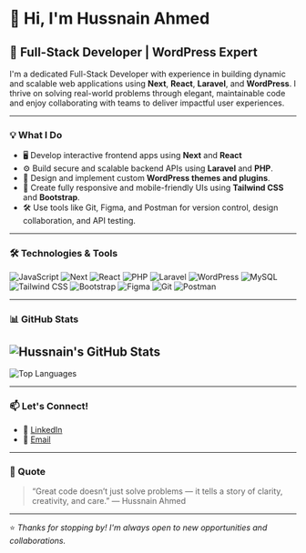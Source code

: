 # 👋 Hi, I'm Hussnain Ahmed

## 🚀 Full-Stack Developer | WordPress Expert

I'm a dedicated Full-Stack Developer with experience in building dynamic and scalable web applications using **Next**, **React**, **Laravel**, and **WordPress**. I thrive on solving real-world problems through elegant, maintainable code and enjoy collaborating with teams to deliver impactful user experiences.

---

### 💡 What I Do

- 🖥️ Develop interactive frontend apps using **Next** and **React** 
- ⚙️ Build secure and scalable backend APIs using **Laravel** and **PHP**.
- 🎨 Design and implement custom **WordPress themes and plugins**.
- 📱 Create fully responsive and mobile-friendly UIs using **Tailwind CSS** and **Bootstrap**.
- 🛠️ Use tools like Git, Figma, and Postman for version control, design collaboration, and API testing.

---

### 🛠️ Technologies & Tools

![JavaScript](https://img.shields.io/badge/-JavaScript-F7DF1E?logo=javascript&logoColor=black&style=flat)
![Next](https://img.shields.io/badge/-Next-61DAFB?logo=react&logoColor=black&style=flat)
![React](https://img.shields.io/badge/-React-61DAFB?logo=react&logoColor=black&style=flat)
![PHP](https://img.shields.io/badge/-PHP-777BB4?logo=php&logoColor=white&style=flat)
![Laravel](https://img.shields.io/badge/-Laravel-FF2D20?logo=laravel&logoColor=white&style=flat)
![WordPress](https://img.shields.io/badge/-WordPress-21759B?logo=wordpress&logoColor=white&style=flat)
![MySQL](https://img.shields.io/badge/-MySQL-4479A1?logo=mysql&logoColor=white&style=flat)
![Tailwind CSS](https://img.shields.io/badge/-Tailwind_CSS-38B2AC?logo=tailwind-css&logoColor=white&style=flat)
![Bootstrap](https://img.shields.io/badge/-Bootstrap-563D7C?logo=bootstrap&logoColor=white&style=flat)
![Figma](https://img.shields.io/badge/-Figma-F24E1E?logo=figma&logoColor=white&style=flat)
![Git](https://img.shields.io/badge/-Git-F05032?logo=git&logoColor=white&style=flat)
![Postman](https://img.shields.io/badge/-Postman-FF6C37?logo=postman&logoColor=white&style=flat)

---

### 📊 GitHub Stats

![Hussnain's GitHub Stats](https://github-readme-stats.vercel.app/api?username=hussnain-143&show_icons=true&theme=radical)
-
![Top Languages](https://github-readme-stats.vercel.app/api/top-langs/?username=hussnain-143&layout=compact&theme=radical)

---

### 📫 Let's Connect!

- 🔗 [LinkedIn](https://www.linkedin.com/in/hussnain-ahmed143/)
- 📧 [Email](mailto:hussnainahmed143@gmail.com)

---

### 💭 Quote

>“Great code doesn’t just solve problems — it tells a story of clarity, creativity, and care.” — Hussnain Ahmed

---

⭐ *Thanks for stopping by! I'm always open to new opportunities and collaborations.*
